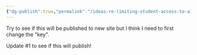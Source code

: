 ```yaml
---
{"dg-publish":true,"permalink":"/ideas-re-limiting-student-access-to-ai/","created":"2025-10-03T09:56:35.080-04:00","updated":"2025-10-03T18:22:34.125-04:00"}
---
```


Try to see if this will be published to new site but I think I need to first change the "key".

Update #1 to see if this will publish!